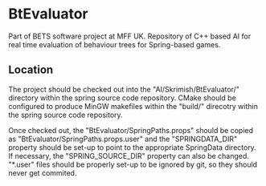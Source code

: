 # BtEvaluator
Part of BETS software project at MFF UK. Repository of C++ based AI for real time evaluation of behaviour trees for Spring-based games.

## Location
The project should be checked out into the "AI/Skrimish/BtEvaluator/" directory within the spring source code repository. CMake should be configured to produce MinGW makefiles within the "build/" direcotry within the spring source code repository.

Once checked out, the "BtEvaluator/SpringPaths.props" should be copied as "BtEvaluator/SpringPaths.props.user" and the "SPRINGDATA_DIR" property should be set-up to point to the appropriate SpringData directory. If necessary, the "SPRING_SOURCE_DIR" property can also be changed. "*.user" files should be properly set-up to be ignored by git, so they should never get commited.


